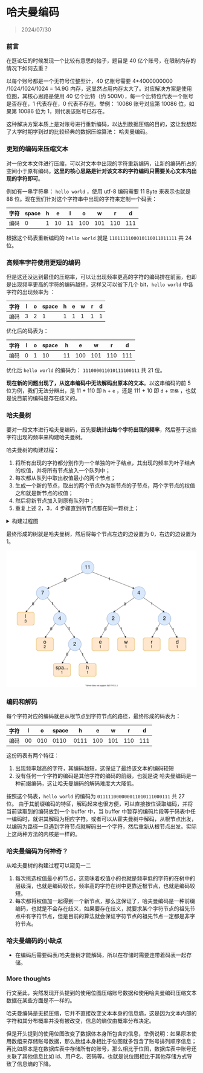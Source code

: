 # 哈夫曼编码

> 2024/07/30

### 前言

在逛论坛的时候发现一个比较有意思的帖子，题目是 40 亿个账号，在限制内存的情况下如何去重？

以每个账号都是一个无符号位整型计，40 亿账号需要 4\*4000000000 /1024/1024/1024 = 14.9G 内存，这显然占用内存太大了。对应解决方案是使用位图，其核心思路是使用 40 亿个比特（约 500M），每一个比特位代表一个账号是否存在，1 代表存在，0 代表不存在。举例： 10086 账号对应第 10086 位，如果第 10086 位为 1，则代表该账号已存在。

这种解决方案本质上是对账号进行重新编码，以达到数据压缩的目的，这让我想起了大学时期学到过的比较经典的数据压缩算法： 哈夫曼编码。

### 更短的编码来压缩文本

对一份文本文件进行压缩，可以对文本中出现的字符重新编码，让新的编码所占的空间小于原有编码。**这里的核心思路是针对该文本的字符编码只需要关心文本内出现的字符即可**。

例如有一串字符串： `hello world` ，使用 utf-8 编码需要 11 Byte 来表示也就是 88 位。现在我们针对这个字符串中出现的字符来定制一个码表：

| 字符 | space | h   | e   | l   | o   | w   | r   | d   |
| ---- | ----- | --- | --- | --- | --- | --- | --- | --- |
| 编码 | 0     | 1   | 10  | 11  | 100 | 101 | 110 | 111 |

根据这个码表重新编码的 `hello world` 就是 `1101111100010110011011111` 共 24 位。

### 高频率字符使用更短的编码

但是这还没达到最佳的压缩率，可以让出现频率更高的字符的编码排在前面，也即是出现频率更高的字符的编码越短，这样又可以省下几个 bit，`hello world` 中各字符的出现频率为 ：

| 字符 | l   | o   | space | h   | e   | w   | r   | d   |
| ---- | --- | --- | ----- | --- | --- | --- | --- | --- |
| 编码 | 3   | 2   | 1     | 1   | 1   | 1   | 1   | 1   |

优化后的码表为：

| 字符 | l   | o   | space | h   | e   | w   | r   | d   |
| ---- | --- | --- | ----- | --- | --- | --- | --- | --- |
| 编码 | 0   | 1   | 10    | 11  | 100 | 101 | 110 | 111 |

优化后 `hello world` 的编码为： `111000011010111100111` 共 21 位。

**现在新的问题出现了，从这串编码中无法解码出原本的文本**。以这串编码的前 5 位为例，我们无法分辨出，是 11 + 110 即 `h` + `e` ，还是 111 + 10 即 `d` + `空格` ，也就是说目前的编码是存在歧义的。

### 哈夫曼树

要对一段文本进行哈夫曼编码，首先要**统计出每个字符出现的频率**，然后基于这些字符出现的频率来构建哈夫曼树。

哈夫曼树的构建过程：

1. 将所有出现的字符都分别作为一个单独的叶子结点，其出现的频率为叶子结点的权值，并将所有节点放入一个队列中；
2. 每次都从队列中取出权值最小的两个节点；
3. 生成一个新的节点，取出的两个节点作为新节点的子节点，两个字节点的权值之和就是新节点的权值；
4. 然后将新节点加入到原有队列中；
5. 重复上述 2，3，4 步骤直到所节点都在同一颗树上；

<details>
<summary>构建过程图</summary>
<img src="images/build-huffman-tree.svg"/>
</details>

最终形成的树就是哈夫曼树，然后将每个节点左边的边设置为 0，右边的边设置为 1。

<img src="images/huffman-coding-tree.svg"/>

### 编码和解码

每个字符对应的编码就是从根节点到字符节点的路径，最终形成的码表为：

| 字符 | l   | o   | space | h    | e   | w   | r   | d   |
| ---- | --- | --- | ----- | ---- | --- | --- | --- | --- |
| 编码 | 00  | 010 | 0110  | 0111 | 100 | 101 | 110 | 111 |

这份码表有两个特征：

1. 出现频率越高的字符，其编码越短，这保证了最终该文本的编码较短
2. 没有任何一个字符的编码是其他字符的编码的前缀，也就是说 哈夫曼编码是一种前缀编码，这让哈夫曼编码的解码难度大大降低。

按照这个码表，`hello world` 的编码为 `011111000000011010111000111` 共 27 位。
由于其前缀编码的特征，解码起来也很方便，可以直接按位读取编码，并将当前读取到的编码放到一个 buffer 中，当 buffer 中暂存的编码片段等于码表中任一编码时，就讲其解码为相应字符。或者可以从霍夫曼树中解码，从根节点出发，以编码为路径一旦遇到字符节点就解码出一个字符，然后重新从根节点出发。实际上这两种方法的内核是一样的。

### 哈夫曼编码为何神奇？

从哈夫曼树的构建过程可以窥见一二

1. 每次挑选权值最小的节点，这意味着权值小的也就是频率低的字符的在树中的层级深，也就是编码较长，频率高的字符在树中更靠近根节点，也就是编码较短。
2. 每次都将权值加一起得到一个新节点，那么这保证了，哈夫曼编码是一种前缀编码，也就是不会存在歧义，如果要存在歧义，就要求某个字符节点的祖先节点中有字符节点，但是目前的算法就会保证字符节点的祖先节点一定都是非字符节点。

### 哈夫曼编码的小缺点

- 在编码后需要码表/哈夫曼树才能解码，所以在存储时需要连带着码表一起存储。

### More thoughts

行文至此，突然发现开头提到的使用位图压缩账号数据和使用哈夫曼编码压缩文本数据在某些方面是不一样的。

哈夫曼编码是无损压缩，它并不直接改变文本本身的信息熵，这是因为文本内部的字符和其分布概率并没有被改变，信息的熵仅由概率分布决定。

但是开头提到的使用位图改变了数据体本身所包含的信息，举例说明：如果原本使用数组来存储账号数据，那么数组本身相比于位图就多包含了账号排列顺序信息；再比如原本是在数据库表中存储所有的账号，那么相比于位图，数据库表中账号还关联了其他信息比如 id、用户名、密码等。也就是说位图相比于其他存储方式导致了信息熵的下降。
